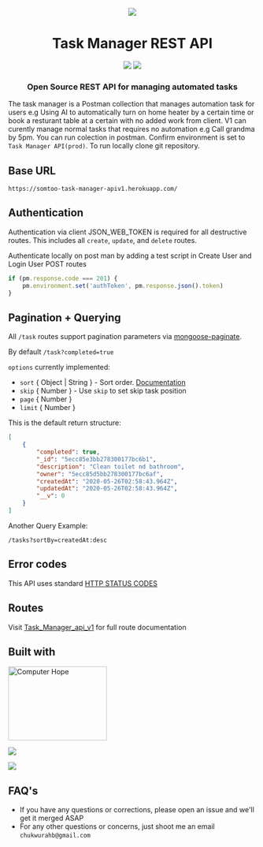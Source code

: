 <p align="center"><img src="https://4.bp.blogspot.com/-FI8LE3KC1H8/WDvw2uR0rKI/AAAAAAAAAMw/YDI8HnCXIB0kAED48pTMrjJh3sSZksTbgCLcB/s1600/Project%2BManagement%2B-%2Bfreewallpaperimage.xyz%2B.jpg"></p>

<h1 align="center">Task Manager REST API</h1>

<p align="center">
<a href=""><img src="https://img.shields.io/circleci/project/github/r-spacex/SpaceX-API/master.svg?style=flat-square"></a>
<a href=""><img src="https://img.shields.io/badge/interface-REST-brightgreen.svg?longCache=true&style=flat-square"></a>
</p>

<h3 align="center">Open Source REST API for managing automated tasks</h3>

The task manager is a Postman collection that manages automation task for users e.g Using AI to automatically turn on home heater by a certain time or book a resturant table at a certain with no added work from client. V1 can curently manage normal tasks that requires no automation e.g Call grandma by 5pm.
You can run colection in postman. Confirm environment is set to `Task Manager API(prod)`. To run locally clone git repository.

## Base URL

`https://somtoo-task-manager-apiv1.herokuapp.com/`

## Authentication

Authentication via client JSON_WEB_TOKEN is required for all destructive routes. This includes all `create`, `update`, and `delete` routes.

Authenticate locally on post man by adding a test script in Create User and Login User POST routes

```javascript
if (pm.response.code === 201) {
    pm.environment.set('authToken', pm.response.json().token)
}
```


## Pagination + Querying

All `/task` routes support pagination parameters via [mongoose-paginate](https://github.com/aravindnc/mongoose-paginate-v2).

By default `/task?completed=true`


`options` currently implemented:  

  - `sort` { Object | String } - Sort order. [Documentation](http://mongoosejs.com/docs/api.html#query_Query-sort)
  - `skip` { Number } - Use `skip` to set skip task position
  - `page` { Number }
  - `limit` { Number }


This is the default return structure:
```json
[
    {
        "completed": true,
        "_id": "5ecc85e3bb278300177bc6b1",
        "description": "Clean toilet nd bathroom",
        "owner": "5ecc85d5bb278300177bc6af",
        "createdAt": "2020-05-26T02:58:43.964Z",
        "updatedAt": "2020-05-26T02:58:43.964Z",
        "__v": 0
    }
]
```
Another Query Example:
 
    /tasks?sortBy=createdAt:desc

## Error codes
This API uses standard [HTTP STATUS CODES](https://httpstatuses.com/)

## Routes
Visit  [Task_Manager_api_v1](https://documenter.getpostman.com/view/4362857/SztK35Rc?version=latest) for full route documentation


## Built with
<p>
<img src="https://i.morioh.com/8c8203b86e.png" width="200" height="150" alt="Computer Hope">
</p>
<p><img src="https://img.icons8.com/color/144/000000/nodejs.png"/></p>
<p><img src="https://img.icons8.com/color/144/000000/mongodb.png"/></p>




## FAQ's
* If you have any questions or corrections, please open an issue and we'll get it merged ASAP
* For any other questions or concerns, just shoot me an email `chukwurahb@gmail.com`
